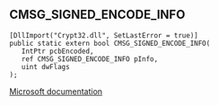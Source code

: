 ## CMSG_SIGNED_ENCODE_INFO

```
[DllImport("Crypt32.dll", SetLastError = true)]
public static extern bool CMSG_SIGNED_ENCODE_INFO(
   IntPtr pcbEncoded,
   ref CMSG_SIGNED_ENCODE_INFO pInfo,
   uint dwFlags
);
```

[Microsoft documentation](https://docs.microsoft.com/en-us/windows/win32/api/wincrypt/ns-wincrypt-cmsg_signed_encode_info)
